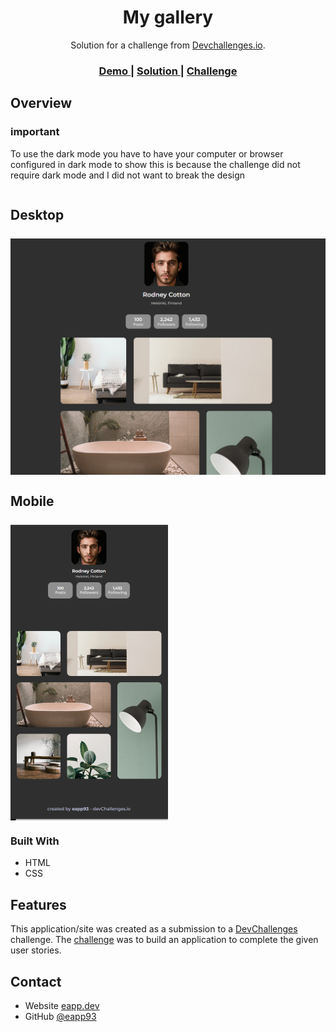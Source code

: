 
<h1 align="center">My gallery</h1>

<div align="center">
   Solution for a challenge from  <a href="http://devchallenges.io" target="_blank">Devchallenges.io</a>.
</div>

<div align="center">
  <h3>
    <a href="https://chipper-bienenstitch-fc1bfb.netlify.app">
      Demo
    </a>
    <span> | </span>
    <a href="https://github.com/EAPP93/devchallenges__my-gallery.git">
      Solution
    </a>
    <span> | </span>
    <a href="https://legacy.devchallenges.io/challenges/gcbWLxG6wdennelX7b8I">
      Challenge
    </a>
  </h3>
</div>

## Overview
### important
To use the dark mode you have to have your computer or browser configured in dark mode to show this is because the challenge did not require dark mode and I did not want to break the design

<div style="display: flex; flex-direction:column; gap:0.5rem;">
  <h2>Desktop</h2>
  <div style="display: flex; gap: 0.5rem;">
    <img width="100%" src="./assets/desktop.PNG" />
  </div>
</div>

<div style="display: flex; flex-direction:column; gap:0.5rem;">
  <h2>Mobile</h2>
  <div style="display: flex; gap: 0.5rem;">
    <img width="50%" src="./assets/mobile.PNG" />
  </div>
</div>

### Built With

- HTML
- CSS
## Features

This application/site was created as a submission to a [DevChallenges](https://devchallenges.io/challenges) challenge. The [challenge](https://devchallenges.io/challenges/gcbWLxG6wdennelX7b8I) was to build an application to complete the given user stories.




## Contact

- Website [eapp.dev](https://eapp.dev)
- GitHub [@eapp93](https://github.com/eapp93)
